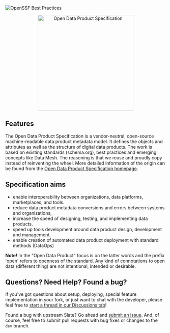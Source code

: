 ![OpenSSF Best Practices](https://www.bestpractices.dev/projects/10024/badge)

<p align="center">
  <img src="https://opendataproducts.org/images/social.png" alt="Open Data Product Specification" width="300">
</p>

Features
------------

The Open Data Product Specification is a vendor-neutral, open-source machine-readable data product metadata model. It defines the objects and attributes as well as the structure of digital data products. The work is based on existing standards (schema.org), best practices and emerging concepts like Data Mesh. The reasoning is that we reuse and proudly copy instead of reinventing the wheel. More detailed information of the origin can be found from the [Open Data Product Specification homepage](https://www.dataproductbusiness.com/open-data-product-specification). 

Specification aims
------------

* enable interoperability between organizations, data platforms,  marketplaces, and tools. 
* reduce data product metadata conversions and errors between systems and organizations, 
* increase the speed of designing, testing, and implementing data products. 
* speed up tools development around data product design, development and management.
* enable creation of automated data product deployment with standard methods (DataOps)

**Note!** In the "Open Data Product" focus is on the latter words and the prefix 'open' refers to openness of the standard. Any kind of connotations to open data (different thing) are not intentional, intended or desirable. 

Questions? Need Help? Found a bug?
--------------------

If you've got questions about setup, deploying, special feature implementation in your fork, or just want to chat with the developer, please feel free to [start a thread in our Discussions tab](https://github.com/Open-Data-Product-Initiative/open-data-product-spec/discussions)!

Found a bug with upstream Slate? Go ahead and [submit an issue](https://github.com/Open-Data-Product-Initiative/dev/issues). And, of course, feel free to submit pull requests with bug fixes or changes to the `dev` branch.


